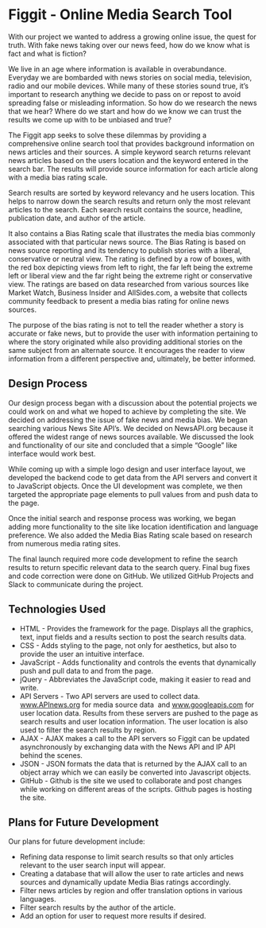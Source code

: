 # Figgit - Online Media Search Tool
With our project we wanted to address a growing online issue, the quest for truth. With fake news taking over our news feed, how do we know what is fact and what is fiction?

We live in an age where information is available in overabundance. Everyday we are bombarded with news stories on social media, television, radio and our mobile devices. While many of these stories sound true, it’s important to research anything we decide to pass on or repost to avoid spreading false or misleading information. So how do we research the news that we hear?  Where do we start and how do we know we can trust the results we come up with to be unbiased and true?

The Figgit app seeks to solve these dilemmas by providing a comprehensive online search tool that provides background information on news articles and their sources. A simple keyword search returns relevant news articles based on the users location and the keyword entered in the search bar. The results will provide source information for each article along with a media bias rating scale. 

Search results are sorted by keyword relevancy and he users location. This helps to narrow down the search results and return only the most relevant articles to the search. Each search result contains the source, headline, publication date, and author of the article. 

It also contains a Bias Rating scale that illustrates the media bias commonly associated with that particular news source. The Bias Rating is based on news source reporting and its tendency to publish stories with a liberal, conservative or neutral view. The rating is defined by a row of boxes, with the red box depicting views from left to right, the far left being the extreme left or liberal view and the far right being the extreme right or conservative view. The ratings are based on data researched from various sources like Market Watch, Business Insider and AllSides.com, a website that collects community feedback to present a media bias rating for online news sources.

The purpose of the bias rating is not to tell the reader whether a story is accurate or fake news, but to provide the user with information pertaining to where the story originated while also providing additional stories on the same subject from an alternate source. It encourages the reader to view information from a different perspective and, ultimately, be better informed.

## Design Process
Our design process began with a discussion about the potential projects we could work on and what we hoped to achieve by completing the site. We decided on addressing the issue of fake news and media bias. We began searching various News Site API’s. We decided on NewsAPI.org because it offered the widest range of news sources available. We discussed the look and functionality of our site and concluded that a simple “Google” like interface would work best. 

While coming up with a simple logo design and user interface layout, we developed the backend code to get data from the API servers and convert it to JavaScript objects. Once the UI development was complete, we then targeted the appropriate page elements to pull values from and push data to the page.

Once the initial search and response process was working, we began adding more functionality to the site like location identification and language preference. We also added the Media Bias Rating scale based on research from numerous media rating sites.

The final launch required more code development to refine the search results to return specific relevant data to the search query. Final bug fixes and code correction were done on GitHub. We utilized GitHub Projects and Slack to communicate during the project.

## Technologies Used
* HTML - Provides the framework for the page. Displays all the graphics, text, input fields and a results section to post the search results data.
* CSS - Adds styling to the page, not only for aesthetics, but also to provide the user an intuitive interface.
* JavaScript - Adds functionality and controls the events that dynamically push and pull data to and from the page. 
* jQuery - Abbreviates the JavaScript code, making it easier to read and write.
* API Servers - Two API servers are used to collect data. www.APInews.org for media source data  and www.googleapis.com for user location data. Results from these servers are pushed to the page as search results and user location information. The user location is also used to filter the search results by region.
* AJAX - AJAX makes a call to the API servers so Figgit can be updated asynchronously by exchanging data with the News API and IP API behind the scenes.
* JSON - JSON formats the data that is returned by the AJAX call to an object array which we can easily be converted into Javascript objects.
* GitHub - Github is the site we used to collaborate and post changes while working on different areas of the scripts. Github pages is hosting the site.

## Plans for Future Development
Our plans for future development include:
* Refining data response to limit search results so that only articles relevant to the user search input will appear.
* Creating a database that will allow the user to rate articles and news sources and dynamically update Media Bias ratings accordingly.
* Filter news articles by region and offer translation options in various languages.
* Filter search results by the author of the article.
* Add an option for user to request more results if desired.